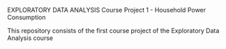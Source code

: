 EXPLORATORY DATA ANALYSIS Course Project 1 - Household Power Consumption


This repository consists of the first course project of the Exploratory Data Analysis course


